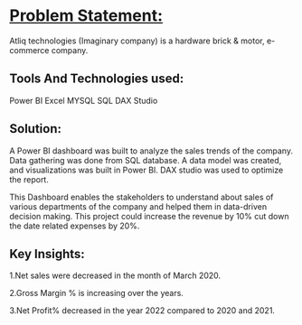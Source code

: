 # [Problem Statement:](https://sivasai0404.github.io/Ssk_Portfolio/)
Atliq technologies (Imaginary company) is a hardware brick & motor, e-commerce company. 



## Tools And Technologies used:
Power BI
Excel
MYSQL
SQL
DAX Studio

## Solution:
A Power BI dashboard was built to analyze the sales trends of the company. Data gathering was done from SQL database. A data model was created, and visualizations was built in Power BI. DAX studio was used to optimize the report.

This Dashboard enables the stakeholders to understand about sales of various departments of the company and helped them in data-driven decision making. This project could increase the revenue by 10% cut down the date related expenses by 20%.


## Key Insights:
1.Net sales were decreased in the month of March 2020.

2.Gross Margin % is increasing over the years.

3.Net Profit% decreased in the year 2022 compared to 2020 and 2021.
